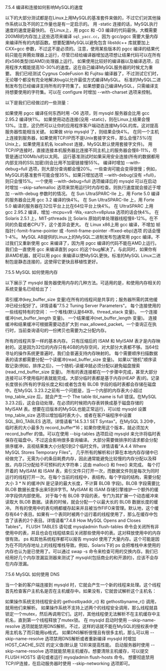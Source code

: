 7.5.4
编译和连接如何影响MySQL的速度

以下的大部分测试都是在Linux上用MySQL的基准套件来做的，不过它们对其他操作系统以及不同的工作量也是有一定启示的。
用
-static 连接的话，MySQL执行速度的速度是最快的。
在Linux上，用 pgcc 和 -O3
编译的代码最快。大概需要200MB的内存加上这些选项来编译 `sql_yacc.cc`，因为 gcc/pgcc
需要大量内存来编译所有的内部函数。想要配置MySQL以避免包含 libstdc++ 库就要加上 CXX=gcc
参数，不过这不是必须的。注意，使用某些版本的 pgcc
编译的结果代码只能在奔腾处理器上运行，尽管已经给编译器增加选项想让结果代码可以在所有的x586类型(如AMD)处理器上运行。
如果使用比较好的编译器以及编译选项，应用程序大概能提高10-30%的速度。这在自己编译MySQL服务器的时候尤为重要。
我们已经测试
Cygnus CodeFusion 和 Fujitsu
编译器了，不过测试它们时，无论哪个都没有完全地解决bug以允许最佳方式编译MySQL。
标准的MySQL二进制发布包已经编译支持所有的字符集了。如果想要自己编译MySQL，只需编译支持想要使用的字符集。可以在
configure 时增加 --with-charset
选项来控制。

以下是我们已经做过的一些测量：

如果使用 pgcc
编译任何东西时用
-O6 选项，则 mysqld 服务器会比用 gcc 2.95.2
编译快1%。
如果使用动态连接(没用
-static)，则在Linux上结果会慢13%。注意，这仍然可以让你的应用程序客户端动态连接MySQL的库。这对提高服务器性能相当关键。
如果做
strip mysqld
了，则结果会快4%。
在同一个主机上连接到服务器，如果使用TCP/IP而不是Unix套接字文件，那么会慢7.5%(在Unix上，如果使用主机名
localhost
连接，MySQL默认使用套接字文件)。
用TCP/IP连接时，直接连接本机服务器比连接不同主机上的服务器会慢8-11%，尽管是通过100Mb/s的以太网。
运行基准测试时如果采用安全连接(所有的数据都用内部支持的SSL加密)则会比用不加密链接慢55%。
编译时增加
--with-debug=full
选项，则大部分查询都会慢20%。一些查询可能会变得很慢；例如，MySQL的基准套件可能会慢35%。如果只增加选项
--with-debug(没有
=full)，则只会慢15%。一个使用 --with-debug=full 选项编译后的
mysqld 可以在启动时增加 --skip-safemalloc 选项来禁用运行时内存检查。则执行速度就会接近于增加
--with-debug 参数时的情况。
在 Sun UltraSPARC-IIe 上，用 Forte 5.0 编译的服务器会比用
gcc 3.2 编译的快4%。
在 Sun UltraSPARC-IIe 上，用 Forte 5.0
编译的服务器在32位平台上比在64位平台上快4%。
在 UltraSPARC 上用 gcc 2.95.2 编译，增加
-mcpu=v8 -Wa,-xarch=v8plusa 选项的话会快4%。
在 Solaris 2.5.1 上，MIT-pthreads 比 Solaris
原始的单处理器线程慢8-12%。在不同的负载或者CPU下，这个差异会更大。
在 Linux x86上用 gcc 编译，不增加
帧指针(-fomit-frame-pointer 或 -fomit-frame-pointer -ffixed-ebp)选项
的话会慢1-4%。
MySQL AB提供的Linux上的MySQL二进制发布包通常用 pgcc 编译。不过我们又重新使用
gcc 来编译了，因为用 pgcc 编译的代码不能在AMD上运行。我们会一直使用 gcc 来编译直到
pgcc 的这个bug解决了。与此同时，如果你有非AMD机器，就可以用 pgcc 来编译以使MySQL更快。标准的MySQL
Linux二进制包是静态连接的，这使得它更快且移植性更好。

 

7.5.5 MySQL 如何使用内存

以下展示了 mysqld
服务器使用内存的几种方法。可适用的是，和使用内存相关的系统变量名已经给出了：

索引缓冲(key_buffer_size 变量)在所有的线程间是共享的；服务器所需的其他缓冲已经分配好了。详情请看"7.5.2 Tuning Server
Parameters"。
每个连接使用的一些线程特有的空间：
一个堆栈(默认是64KB，thread_stack 变量)。
一个连接缓冲(net_buffer_length
变量)。
一个结果缓冲(net_buffer_length 变量)。
连接缓冲和结果缓冲可根据需要动态扩大到
max_allowed_packet。一个查询正在执行时，当前查询语句的一份拷贝也需要为之分配内存。

所有的线程共享一样的基本内存。
只有压缩后的 ISAM 和 MyISAM
表才是内存映射的。这是因为32位的内存只有4GB的内存空间，对大部分大表都不够。当64位寻址的操作系统更普遍时，我们会普遍支持内存映射的。
每个需要顺序扫描数据表的请求都需要分配一个读缓冲(read_buffer_size 变量)。
如果以"随机"顺序读取记录(例如，排序之后)，一个随机-读缓冲就必须分配以避免磁盘搜索(read_rnd_buffer_size
变量)。
所有的表连接都在一个步骤中完成，甚至大部分连接可以不使用临时表就能完成。大部分临时表都是基于内存(HEAP
表)的。记录长度很长(所有的字段长度之和)或者包含有 BLOB 字段的临时表都会存储在磁盘中。在MySQL
3.23.2之前有一个问题是，当一个内部的内存表大小超过 tmp_table_size 后，就会产生一个 The
table
tbl_name is full 错误。在MySQL 3.23.2后，这会自动处理，在必须的时候把内存表转换成基于磁盘存储的
MyISAM 表。想要在旧版本的MySQL也能正常运行，可以给 mysqld 设置 tmp_table_size
选项以增加临时表大小，或者在客户端程序中设置 SQL_BIG_TABLES 选项。详情请看"14.5.3.1 SET Syntax"。在MySQL
3.20中，临时表的大小最多为
record_buffer*16；如果你使用这个版本，就必须加大
record_buffer
的值。可以在使用
--big-tables 选项启动 mysqld
来允许将临时表保存在磁盘中。不过这会影响很多查询编译。
大部分需要做排序的请求都会分配排序缓冲，且视结果集大小分配0到2个临时文件。详情请看"A.4.4 Where MySQL Stores Temporary
Files"。
几乎所有的解析和计算在本地内存存储中已经做完了。无需为小的条目耗费内存，因此通常能避免比较慢的内存分配以及释放。内存只分配给不可预料的大字符串；这由
malloc() 和 free() 来完成。
每个打开着的 MyISAM 和 ISAM
表，索引文件只打开一次，而数据文件则是每次为同时运行的线程打开一次。在每个当前的线程中，表结构，每个字段的结构，需要分配大小
3 * N 的缓冲(N 是记录的最大长度，不计算 BLOB 字段)。BLOB
字段需要比 BLOB 数据长度多出来5到8字节。MyISAM 和 ISAM
存储引擎维护一个额外的缓冲字段供内部使用。
对于每个有 BLOB 字段的表，专门为其扩展一个动态缓冲来读取大
BLOB 数据。读表的时候，就会分配一个以最大长的 BLOB
数据长度的缓冲。
所有的使用中的表句柄都缓存起来并且被当作FIFO来管理。默认地，这个缓存有64个表目。如果有一个表同时被两个运行着的线程使用了，那么在缓存中包含了该表的2个表目。详情请看"7.4.8 How MySQL Opens and Closes Tables"。
FLUSH TABLES 语句或
mysqladmin flush-tables
命令会关闭所有非使用中的表，并且也会在线程结束后关闭那些使用中的表。这对释放使用中的内存很有效。
ps
和其他系统程序都可以报告 mysqld 使用了大量内存。这个可能是因为在不同内存地址上的线程堆栈导致。例如，Solaris下的
ps 会把堆栈中未使用的内存也认为是已使用了。可以通过 swap -s
命令来检查可用的交换内存。我们已经用好几个内存泄漏监测器来测试了
mysqld(包括商业的和开源的)，应该不会存在内存泄漏。

7.5.6
MySQL 如何使用 DNS

当一个新的客户端连接到 mysqld
时，它就会产生一个新的线程来处理。这个线程首先检查客户主机名是否在主机缓存中。如果没有，它就尝试解析这个主机名：

如果操作系统支持线程安全的
gethostbyaddr_r() 和 gethostbyname_r()
调用，就用他们来解析。
如果操作系统不支持上述两个的线程安全调用，那么线程就县锁定一个mutex，然后再调用它们。这时，其他线程便无法解析不在主机缓存中主机名，直到第一个线程释放了mutex锁。
在
mysqld 启动时使用 --skip-name-resolve
选项就能禁用DNS解析。不过，这样的话就不能在MySQL的授权表中使用主机名了而只能用ip格式。
如果DNS解析很慢且有很多主机，那么可以用
--skip-name-resolve 选项禁用DNS解析或者重新编译 mysqld 时增加 HOST_CACHE_SIZE
的定义值(默认是 128)来提高性能。
启动服务器时使用 --skip-name-resolve
选项就能禁用主机缓存。想要清除主机缓存，可以提交 FLUSH HOSTS 语句或者运行 mysqladmin flush-hosts
命令。
想要彻底禁用TCP/IP连接，在启动服务器时使用 --skip-networking 选项即可。
